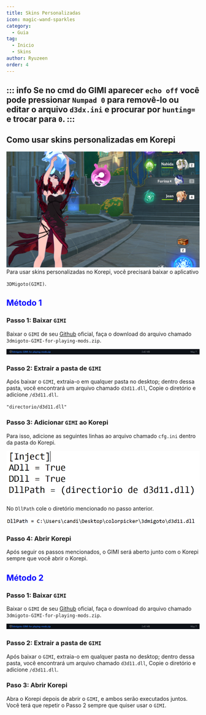 ```yaml
---
title: Skins Personalizadas
icon: magic-wand-sparkles
category:
  - Guia
tag:
  - Inicio
  - Skins
author: Ryuzeen
order: 4
---
```


::: info Se no cmd do GIMI aparecer  `echo off` você pode pressionar `Numpad 0` para removê-lo ou editar o arquivo `d3dx.ini` e procurar por `hunting=` e trocar para `0`.
:::
---

## Como usar skins personalizadas em Korepi

![](/assets/images/docs/202312/example.png)
Para usar skins personalizadas no Korepi, você precisará baixar o aplicativo 

`3DMigoto(GIMI)`.
## <span style='color:blue;'>Método 1</span>
### Passo 1: Baixar `GIMI`

Baixar o `GIMI` de seu [Github](https://github.com/SilentNightSound/GI-Model-Importer/releases/tag/v7.0) oficial, faça o download do arquivo chamado `3dmigoto-GIMI-for-playing-mods.zip`.

![](/assets/images/docs/202312/3dm-1.png)

### Passo 2: Extrair a pasta de `GIMI`

Após baixar o `GIMI`,  extraia-o em qualquer pasta no desktop; dentro dessa pasta, você encontrará um arquivo chamado `d3d11.dll`, Copie o diretório e adicione `/d3d11.dll`.

`"directorio/d3d11.dll"`

### Passo 3: Adicionar `GIMI` ao Korepi

Para isso, adicione as seguintes linhas ao arquivo chamado `cfg.ini` dentro da pasta do Korepi.

![](/assets/images/docs/202312/3dm-2.png)

No `DllPath` cole o diretório mencionado no passo anterior.

![](/assets/images/docs/202312/3dm-3.png)

### Passo 4: Abrir Korepi

Após seguir os passos mencionados, o GIMI será aberto junto com o Korepi sempre que você abrir o Korepi.

## <span style='color:blue;'>Método 2</span>
### Passo 1: Baixar `GIMI`

Baixar o `GIMI` de seu [Github](https://github.com/SilentNightSound/GI-Model-Importer/releases/tag/v7.0) oficial, faça o download do arquivo chamado `3dmigoto-GIMI-for-playing-mods.zip`.

![](/assets/images/docs/202312/3dm-1.png)

### Passo 2: Extrair a pasta de `GIMI`

Após baixar o `GIMI`,  extraia-o em qualquer pasta no desktop; dentro dessa pasta, você encontrará um arquivo chamado `d3d11.dll`, Copie o diretório e adicione `/d3d11.dll`.

### Paso 3: Abrir Korepi

Abra o Korepi depois de abrir o `GIMI`, e ambos serão executados juntos. Você terá que repetir o Passo 2 sempre que quiser usar o `GIMI`.



